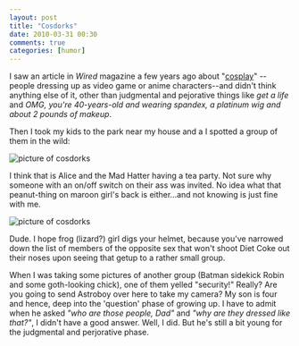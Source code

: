 ```yaml
---
layout: post  
title: "Cosdorks"  
date: 2010-03-31 00:30  
comments: true  
categories: [humor]
---
```


I saw an article in _Wired_ magazine a few years ago about "[cosplay][1]" --people dressing up as video game or anime characters--and didn't think anything else of it, other than judgmental and pejorative things like _get a life_ and _OMG, you're 40-years-old and wearing spandex, a platinum wig and about 2 pounds of makeup_. 

Then I took my kids to the park near my house and a I spotted a group of them in the wild: 

![picture of cosdorks][2] 

I think that is Alice and the Mad Hatter having a tea party. Not sure why someone with an on/off switch on their ass was invited. No idea what that peanut-thing on maroon girl's back is either…and not knowing is just fine with me. 

![picture of cosdorks][3] 

Dude. I hope frog (lizard?) girl digs your helmet, because you've narrowed down the list of members of the opposite sex that won't shoot Diet Coke out their noses upon seeing that getup to a rather small group. 

When I was taking some pictures of another group (Batman sidekick Robin and some goth-looking chick), one of them yelled "security!" Really? Are you going to send Astroboy over here to take my camera? My son is four and hence, deep into the 'question' phase of growing up. I have to admit when he asked _"who are those people, Dad"_ and _"why are they dressed like that?"_, I didn't have a good answer. Well, I did. But he's still a bit young for the judgmental and perjorative phase. 

   [1]: http://en.wikipedia.org/wiki/Cosplay
   [2]: http://www.nealsheeran.com/images/cosdorks1.jpg
   [3]: http://www.nealsheeran.com/images/cosdork2.jpg

